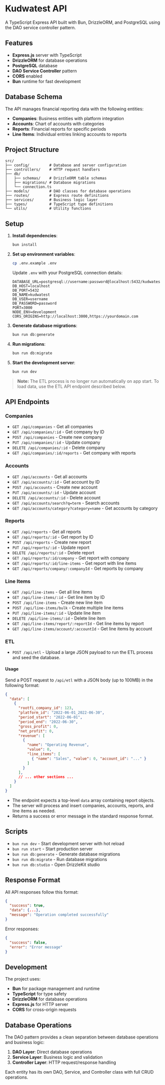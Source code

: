 # Kudwatest API

A TypeScript Express API built with Bun, DrizzleORM, and PostgreSQL using the DAO service controller pattern.

## Features

- **Express.js** server with TypeScript
- **DrizzleORM** for database operations
- **PostgreSQL** database
- **DAO Service Controller** pattern
- **CORS** enabled
- **Bun** runtime for fast development

## Database Schema

The API manages financial reporting data with the following entities:

- **Companies**: Business entities with platform integration
- **Accounts**: Chart of accounts with categories
- **Reports**: Financial reports for specific periods
- **Line Items**: Individual entries linking accounts to reports

## Project Structure

```
src/
├── config/         # Database and server configuration
├── controllers/    # HTTP request handlers
├── db/
│   ├── schemas/    # DrizzleORM table schemas
│   ├── migrations/ # Database migrations
│   └── connection.ts
├── models/         # DAO classes for database operations
├── routes/         # Express route definitions
├── services/       # Business logic layer
├── types/          # TypeScript type definitions
└── utils/          # Utility functions
```

## Setup

1. **Install dependencies**:
   ```bash
   bun install
   ```

2. **Set up environment variables**:
   ```bash
   cp .env.example .env
   ```
   
   Update `.env` with your PostgreSQL connection details:
   ```
   DATABASE_URL=postgresql://username:password@localhost:5432/kudwatest
   DB_HOST=localhost
   DB_PORT=5432
   DB_NAME=kudwatest
   DB_USER=username
   DB_PASSWORD=password
   PORT=3000
   NODE_ENV=development
   CORS_ORIGINS=http://localhost:3000,https://yourdomain.com
   ```

3. **Generate database migrations**:
   ```bash
   bun run db:generate
   ```

4. **Run migrations**:
   ```bash
   bun run db:migrate
   ```

5. **Start the development server**:
   ```bash
   bun run dev
   ```

> **Note:** The ETL process is no longer run automatically on app start. To load data, use the ETL API endpoint described below.

## API Endpoints

### Companies
- `GET /api/companies` - Get all companies
- `GET /api/companies/:id` - Get company by ID
- `POST /api/companies` - Create new company
- `PUT /api/companies/:id` - Update company
- `DELETE /api/companies/:id` - Delete company
- `GET /api/companies/:id/reports` - Get company with reports

### Accounts
- `GET /api/accounts` - Get all accounts
- `GET /api/accounts/:id` - Get account by ID
- `POST /api/accounts` - Create new account
- `PUT /api/accounts/:id` - Update account
- `DELETE /api/accounts/:id` - Delete account
- `GET /api/accounts/search?q=term` - Search accounts
- `GET /api/accounts/category?category=name` - Get accounts by category

### Reports
- `GET /api/reports` - Get all reports
- `GET /api/reports/:id` - Get report by ID
- `POST /api/reports` - Create new report
- `PUT /api/reports/:id` - Update report
- `DELETE /api/reports/:id` - Delete report
- `GET /api/reports/:id/company` - Get report with company
- `GET /api/reports/:id/line-items` - Get report with line items
- `GET /api/reports/company/:companyId` - Get reports by company

### Line Items
- `GET /api/line-items` - Get all line items
- `GET /api/line-items/:id` - Get line item by ID
- `POST /api/line-items` - Create new line item
- `POST /api/line-items/bulk` - Create multiple line items
- `PUT /api/line-items/:id` - Update line item
- `DELETE /api/line-items/:id` - Delete line item
- `GET /api/line-items/report/:reportId` - Get line items by report
- `GET /api/line-items/account/:accountId` - Get line items by account

### ETL
- `POST /api/etl` - Upload a large JSON payload to run the ETL process and seed the database.

#### Usage
Send a POST request to `/api/etl` with a JSON body (up to 100MB) in the following format:

```json
{
  "data": [
    {
      "rootfi_company_id": 123,
      "platform_id": "2022-06-01_2022-06-30",
      "period_start": "2022-06-01",
      "period_end": "2022-06-30",
      "gross_profit": 0,
      "net_profit": 0,
      "revenue": [
        {
          "name": "Operating Revenue",
          "value": 0,
          "line_items": [
            { "name": "Sales", "value": 0, "account_id": "..." }
          ]
        }
      ],
      // ... other sections ...
    }
  ]
}
```

- The endpoint expects a top-level `data` array containing report objects.
- The server will process and insert companies, accounts, reports, and line items as needed.
- Returns a success or error message in the standard response format.

## Scripts

- `bun run dev` - Start development server with hot reload
- `bun run start` - Start production server
- `bun run db:generate` - Generate database migrations
- `bun run db:migrate` - Run database migrations
- `bun run db:studio` - Open DrizzleKit studio

## Response Format

All API responses follow this format:

```json
{
  "success": true,
  "data": {...},
  "message": "Operation completed successfully"
}
```

Error responses:
```json
{
  "success": false,
  "error": "Error message"
}
```

## Development

The project uses:
- **Bun** for package management and runtime
- **TypeScript** for type safety
- **DrizzleORM** for database operations
- **Express.js** for HTTP server
- **CORS** for cross-origin requests

## Database Operations

The DAO pattern provides a clean separation between database operations and business logic:

1. **DAO Layer**: Direct database operations
2. **Service Layer**: Business logic and validation
3. **Controller Layer**: HTTP request/response handling

Each entity has its own DAO, Service, and Controller class with full CRUD operations.
